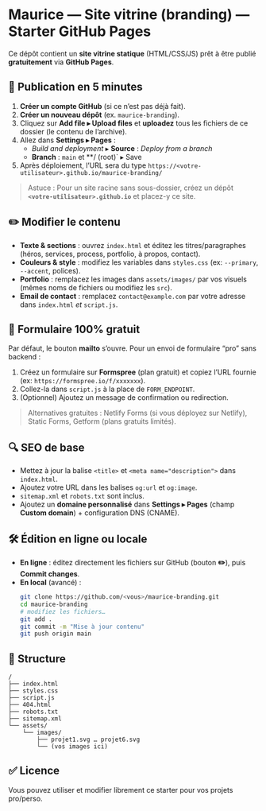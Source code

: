 # Maurice — Site vitrine (branding) — Starter GitHub Pages

Ce dépôt contient un **site vitrine statique** (HTML/CSS/JS) prêt à être publié **gratuitement** via **GitHub Pages**.

## 🚀 Publication en 5 minutes

1. **Créer un compte GitHub** (si ce n’est pas déjà fait).
2. **Créer un nouveau dépôt** (ex. `maurice-branding`).
3. Cliquez sur **Add file ▸ Upload files** et **uploadez** tous les fichiers de ce dossier (le contenu de l’archive).
4. Allez dans **Settings ▸ Pages** :
   - *Build and deployment* ▸ **Source** : *Deploy from a branch*  
   - **Branch** : `main` et **/ (root)` ▸ Save
5. Après déploiement, l’URL sera du type `https://<votre-utilisateur>.github.io/maurice-branding/`

> Astuce : Pour un site racine sans sous-dossier, créez un dépôt **`<votre-utilisateur>.github.io`** et placez-y ce site.

## ✏️ Modifier le contenu

- **Texte & sections** : ouvrez `index.html` et éditez les titres/paragraphes (héros, services, process, portfolio, à propos, contact).
- **Couleurs & style** : modifiez les variables dans `styles.css` (ex: `--primary`, `--accent`, polices).
- **Portfolio** : remplacez les images dans `assets/images/` par vos visuels (mêmes noms de fichiers ou modifiez les `src`).
- **Email de contact** : remplacez `contact@example.com` par votre adresse dans `index.html` *et* `script.js`.

## 📮 Formulaire 100% gratuit

Par défaut, le bouton **mailto** s’ouvre. Pour un envoi de formulaire “pro” sans backend :
1. Créez un formulaire sur **Formspree** (plan gratuit) et copiez l’URL fournie (ex: `https://formspree.io/f/xxxxxxx`).
2. Collez-la dans `script.js` à la place de `FORM_ENDPOINT`.
3. (Optionnel) Ajoutez un message de confirmation ou redirection.

> Alternatives gratuites : Netlify Forms (si vous déployez sur Netlify), Static Forms, Getform (plans gratuits limités).

## 🔍 SEO de base

- Mettez à jour la balise `<title>` et `<meta name="description">` dans `index.html`.
- Ajoutez votre URL dans les balises `og:url` et `og:image`.
- `sitemap.xml` et `robots.txt` sont inclus.
- Ajoutez un **domaine personnalisé** dans **Settings ▸ Pages** (champ **Custom domain**) + configuration DNS (CNAME).

## 🛠️ Édition en ligne ou locale

- **En ligne** : éditez directement les fichiers sur GitHub (bouton **✏️**), puis **Commit changes**.
- **En local** (avancé) :
  ```bash
  git clone https://github.com/<vous>/maurice-branding.git
  cd maurice-branding
  # modifiez les fichiers…
  git add .
  git commit -m "Mise à jour contenu"
  git push origin main
  ```

## 🧩 Structure
```
/
├── index.html
├── styles.css
├── script.js
├── 404.html
├── robots.txt
├── sitemap.xml
└── assets/
    └── images/
        ├── projet1.svg … projet6.svg
        └── (vos images ici)
```

## ✅ Licence
Vous pouvez utiliser et modifier librement ce starter pour vos projets pro/perso.
